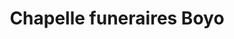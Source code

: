 ---
title: "Chapelle funeraires Boyo"
url: /route-nationale-descahos/chapelle-funeraires-boyo/
shop: muebles
---